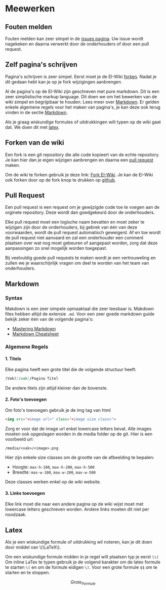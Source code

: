 # Meewerken

## Fouten melden
Fouten melden kan zeer simpel in de [issues pagina](https://github.com/WatcherWhale/EI-Wiki/issues).
Uw issue wordt nagekeken en daarna verwerkt door de onderhouders of door een pull request.

## Zelf pagina's schrijven
Pagina's schrijven is zeer simpel. Eerst moet je de EI-Wiki [forken](#forken-van-de-wiki). Nadat je dit gedaan hebt kan je op je fork wijzigingen aanbrengen.

Al de pagina's op de EI-Wiki zijn geschreven met pure markdown. Dit is een zeer simplistische markup language. Dit doen we om het bewerken van de wiki simpel en begrijpbaar te houden. Lees meer over [Markdown](#markdown). Er gelden enkele algemene regels voor het maken van pagina's, je kan deze ook terug vinden in de sectie [Markdown](#markdown).

Als je graag wiskundige formules of uitdrukkingen wilt typen op de wiki gaat dat. We doen dit met [latex](#latex).

## Forken van de wiki
Een fork is een git repository die alle code kopieert van de echte repository. Je kan hier dan je eigen wijzigen aanbrengen en daarna een [pull request](#pull-request) maken.

Om de wiki te forken gebruik je deze link: [Fork EI-Wiki](https://github.com/WatcherWhale/EI-Wiki/fork). Je kan de EI-Wiki ook forken door op de fork knop te drukken op [github](https://github.com/WatcherWhale/EI-Wiki/).

## Pull Request
Een pull request is een request om je gewijzigde code toe te voegen aan de orginele repository. Deze wordt dan goedgekeurd door de onderhouders.

Elke pull request moet een logische naam bevatten en moet zeker te wijzigen zijn door de onderhouders, bij gebrek van één van deze voorwaarden, wordt de pull request automatisch geweigerd.
Af en toe wordt de pull request niet aanvaard en zal een onderhouder een comment plaatsen over wat nog moet gebeuren of aangepast worden, zorg dat deze aanpassingen zo snel mogelijk worden toegepast.

Bij veelvuldig goede pull requests te maken wordt je een vertrouweling en zullen we je waarschijnlijk vragen om deel te worden van het team van onderhouders.

## Markdown
### Syntax
Makdown is een zeer simpele opmaaktaal die zeer leesbaar is. Makdown files hebben altijd de extensie `.md`. Voor een zeer goede markdown guide bekijk zeker één van de volgende pagina's:
* [Mastering Markdown](https://guides.github.com/features/mastering-markdown/)
* [Markdown Cheatsheet](https://github.com/adam-p/markdown-here/wiki/Markdown-Cheatsheet)

### Algemene Regels
#### 1. Titels
Elke pagina heeft een grote titel die de volgende structuur heeft:
```md
(Vak)[/vak]/Pagina Titel
```

De andere titels zijn altijd kleiner dan de bovenste.

#### 2. Foto's toevoegen
Om foto's toevoegen gebruik je de img tag van html
```html
<img src="<image url>" class="<image size class>">
```
Zorg er voor dat de image url enkel lowercase letters bevat. Alle images moeten ook opgeslagen worden in de media folder op de git.
Hier is een voorbeeld url:
```
/media/<vak>/<image>.png
```

Hier zijn enkele size classes om de grootte van de afbeelding te bepalen:
* Hoogte: `max-h-100`, `max-h-200`, `max-h-500`
* Breedte: `max-w-100`, `max-w-200`, `max-w-500`

Deze classes werken enkel op de wiki website.

#### 3. Links toevoegen
Elke link moet die naar een andere pagina op de wiki wijst moet met lowercase letters geschreven worden. Andere links moeten dit niet per noodzaak.

## Latex
Als je een wiskundige formule of uitdrukking wil noteren, kan je dit doen door middel van \\(\LaTeX\\). 

Om een wiskundige formule midden in je regel wilt plaatsen typ je eerst `\\(`
Om inline LaTex te typen gebruik je de volgend karakter om de latex formule te starten `\(` en om de formule eidigen `\)`. Voor een grote formule `$$` om te starten en te stoppen.

$$Grote_{Formule}$$
